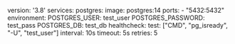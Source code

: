 version: '3.8'
services:
  postgres:
    image: postgres:14
    ports:
      - "5432:5432"
    environment:
      POSTGRES_USER: test_user
      POSTGRES_PASSWORD: test_pass
      POSTGRES_DB: test_db
    healthcheck:
      test: ["CMD", "pg_isready", "-U", "test_user"]
      interval: 10s
      timeout: 5s
      retries: 5
